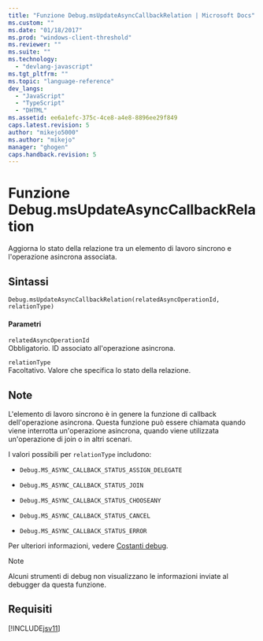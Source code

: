 ```yaml
---
title: "Funzione Debug.msUpdateAsyncCallbackRelation | Microsoft Docs"
ms.custom: ""
ms.date: "01/18/2017"
ms.prod: "windows-client-threshold"
ms.reviewer: ""
ms.suite: ""
ms.technology: 
  - "devlang-javascript"
ms.tgt_pltfrm: ""
ms.topic: "language-reference"
dev_langs: 
  - "JavaScript"
  - "TypeScript"
  - "DHTML"
ms.assetid: ee6a1efc-375c-4ce8-a4e8-8896ee29f849
caps.latest.revision: 5
author: "mikejo5000"
ms.author: "mikejo"
manager: "ghogen"
caps.handback.revision: 5
---
```

# Funzione Debug.msUpdateAsyncCallbackRelation
Aggiorna lo stato della relazione tra un elemento di lavoro sincrono e l'operazione asincrona associata.  
  
## Sintassi  
  
```  
Debug.msUpdateAsyncCallbackRelation(relatedAsyncOperationId, relationType)  
```  
  
#### Parametri  
 `relatedAsyncOperationId`  
 Obbligatorio.  ID associato all'operazione asincrona.  
  
 `relationType`  
 Facoltativo.  Valore che specifica lo stato della relazione.  
  
## Note  
 L'elemento di lavoro sincrono è in genere la funzione di callback dell'operazione asincrona.  Questa funzione può essere chiamata quando viene interrotta un'operazione asincrona, quando viene utilizzata un'operazione di join o in altri scenari.  
  
 I valori possibili per `relationType` includono:  
  
-   `Debug.MS_ASYNC_CALLBACK_STATUS_ASSIGN_DELEGATE`  
  
-   `Debug.MS_ASYNC_CALLBACK_STATUS_JOIN`  
  
-   `Debug.MS_ASYNC_CALLBACK_STATUS_CHOOSEANY`  
  
-   `Debug.MS_ASYNC_CALLBACK_STATUS_CANCEL`  
  
-   `Debug.MS_ASYNC_CALLBACK_STATUS_ERROR`  
  
 Per ulteriori informazioni, vedere [Costanti debug](../../javascript/reference/debug-constants.md).  
  
> [!NOTE]
>  Alcuni strumenti di debug non visualizzano le informazioni inviate al debugger da questa funzione.  
  
## Requisiti  
 [!INCLUDE[jsv11](../../javascript/reference/includes/jsv11-md.md)]